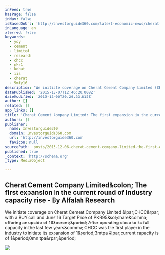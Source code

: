 ```yaml
---
inFeed: true
hasPage: false
inNav: false
isBasedOnUrl: 'http://investorguide360.com/latest-economic-news/cherat-cement-company-limited-the-first-expansion-in-the-current-round-of-industry-capacity-rise-by-alfalah-research/'
inLanguage: en
starred: false
keywords:
  - yoy
  - cement
  - limited
  - research
  - chcc
  - pkr1
  - kohat
  - iis
  - cherat
  - 5mfy16
description: "We initiate coverage on Cherat Cement Company Limited (CHCC) with a BUY call and June'16 Target Price of PKR95/share, offering an upside of 16%. After operating close to its full capacity in the last few years, CHCC was the first player in the industry to initiate its expansion of 1.3mtpa (current capacity is of 1.0mn tpa)."
datePublished: '2015-12-07T12:46:20.008Z'
dateModified: '2015-12-06T20:29:33.815Z'
author: []
related: []
app_links: []
title: 'Cherat Cement Company Limited: The first expansion in the current round of industry capacity rise - By Alfalah Research'
authors: []
publisher:
  name: Investorguide360
  domain: investorguide360.com
  url: 'http://investorguide360.com'
  favicon: null
sourcePath: _posts/2015-12-06-cherat-cement-company-limited-the-first-expansion-in-the-cu.md
published: true
_context: 'http://schema.org'
_type: MediaObject

---
```

<article style=""><h1>Cherat Cement Company Limited&amp;colon; The first expansion in the current round of industry capacity rise - By Alfalah Research</h1><p>We initiate coverage on Cherat Cement Company Limited &amp;lpar;CHCC&amp;rpar; with a BUY call and June'16 Target Price of PKR95&amp;sol;share&amp;comma; offering an upside of 16&amp;percnt;&amp;period; After operating close to its full capacity in the last few years&amp;comma; CHCC was the first player in the industry to initiate its expansion of 1&amp;period;3mtpa &amp;lpar;current capacity is of 1&amp;period;0mn tpa&amp;rpar;&amp;period;</p><img src="http://investorguide360.com/wp-content/uploads/2013/11/cheerat-cement.jpg" /></article>